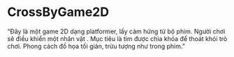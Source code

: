 # CrossByGame2D
“Đây là một game 2D dạng platformer, lấy cảm hứng từ bộ phim. Người chơi sẽ điều khiển một nhân vật . Mục tiêu là tìm được chìa khóa để thoát khỏi trò chơi. Phong cách đồ họa tối giản, trừu tượng như trong phim.”
